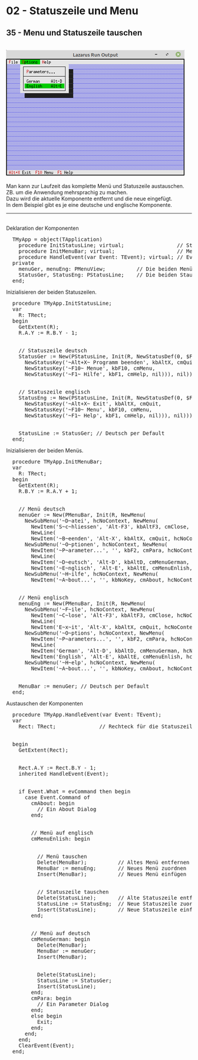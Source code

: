 # 02 - Statuszeile und Menu
## 35 - Menu und Statuszeile tauschen
<br>
<img src="image.png" alt="Selfhtml"><br><br>
Man kann zur Laufzeit das komplette Menü und Statuszeile austauschen.<br>
ZB. um die Anwendung mehrsprachig zu machen.<br>
Dazu wird die aktuelle Komponente entfernt und die neue eingefügt.<br>
In dem Beispiel gibt es je eine deutsche und englische Komponente.<br>
<hr><br>
Deklaration der Komponenten<br>
<pre><code=pascal>  TMyApp = object(TApplication)
    procedure InitStatusLine; virtual;                 // Statuszeile
    procedure InitMenuBar; virtual;                    // Menü
    procedure HandleEvent(var Event: TEvent); virtual; // Eventhandler
  private
    menuGer, menuEng: PMenuView;          // Die beiden Menüs
    StatusGer, StatusEng: PStatusLine;    // Die beiden Stauszeilen
  end;</code></pre>
Inizialisieren der beiden Statuszeilen.<br>
<pre><code=pascal>  procedure TMyApp.InitStatusLine;
  var
    R: TRect;
  begin
    GetExtent(R);
    R.A.Y := R.B.Y - 1;</font>
<br>
    // Statuszeile deutsch
    StatusGer := New(PStatusLine, Init(R, NewStatusDef(0, $FFFF,</font>
      NewStatusKey('~Alt+X~ Programm beenden', kbAltX, cmQuit,
      NewStatusKey('~F10~ Menue', kbF10, cmMenu,</font>
      NewStatusKey('~F1~ Hilfe', kbF1, cmHelp, nil))), nil)));</font>
<br>
    // Statuszeile englisch
    StatusEng := New(PStatusLine, Init(R, NewStatusDef(0, $FFFF,</font>
      NewStatusKey('~Alt+X~ Exit', kbAltX, cmQuit,</font>
      NewStatusKey('~F10~ Menu', kbF10, cmMenu,</font>
      NewStatusKey('~F1~ Help', kbF1, cmHelp, nil))), nil)));</font>
<br>
    StatusLine := StatusGer; // Deutsch per Default
  end;</code></pre>
Inizialisieren der beiden Menüs.<br>
<pre><code=pascal>  procedure TMyApp.InitMenuBar;
  var
    R: TRect;
  begin
    GetExtent(R);
    R.B.Y := R.A.Y + 1;</font>
<br>
    // Menü deutsch
    menuGer := New(PMenuBar, Init(R, NewMenu(
      NewSubMenu('~D~atei', hcNoContext, NewMenu(</font>
        NewItem('S~c~hliessen', 'Alt-F3', kbAltF3, cmClose, hcNoContext,
        NewLine(
        NewItem('~B~eenden', 'Alt-X', kbAltX, cmQuit, hcNoContext, nil)))),</font>
      NewSubMenu('~O~ptionen', hcNoContext, NewMenu(</font>
        NewItem('~P~arameter...', '', kbF2, cmPara, hcNoContext,</font>
        NewLine(
        NewItem('~D~eutsch', 'Alt-D', kbAltD, cmMenuGerman, hcNoContext,</font>
        NewItem('~E~nglisch', 'Alt-E', kbAltE, cmMenuEnlish, hcNoContext, nil))))),</font>
      NewSubMenu('~H~ilfe', hcNoContext, NewMenu(</font>
        NewItem('~A~bout...', '', kbNoKey, cmAbout, hcNoContext, nil)), nil))))));</font>
<br>
    // Menü englisch
    menuEng := New(PMenuBar, Init(R, NewMenu(
      NewSubMenu('~F~ile', hcNoContext, NewMenu(</font>
        NewItem('~C~lose', 'Alt-F3', kbAltF3, cmClose, hcNoContext,</font>
        NewLine(
        NewItem('E~x~it', 'Alt-X', kbAltX, cmQuit, hcNoContext, nil)))),</font>
      NewSubMenu('~O~ptions', hcNoContext, NewMenu(</font>
        NewItem('~P~arameters...', '', kbF2, cmPara, hcNoContext,</font>
        NewLine(
        NewItem('German', 'Alt-D', kbAltD, cmMenuGerman, hcNoContext,</font>
        NewItem('English', 'Alt-E', kbAltE, cmMenuEnlish, hcNoContext, nil))))),</font>
      NewSubMenu('~H~elp', hcNoContext, NewMenu(</font>
        NewItem('~A~bout...', '', kbNoKey, cmAbout, hcNoContext, nil)), nil))))));</font>
<br>
    MenuBar := menuGer; // Deutsch per Default
  end;</code></pre>
Austauschen der Komponenten<br>
<pre><code=pascal>  procedure TMyApp.HandleEvent(var Event: TEvent);
  var
    Rect: TRect;              // Rechteck für die Statuszeilen Position.
<br>
  begin
    GetExtent(Rect);
<br>
    Rect.A.Y := Rect.B.Y - 1;</font>
    inherited HandleEvent(Event);
<br>
    if Event.What = evCommand then begin
      case Event.Command of
        cmAbout: begin
          // Ein About Dialog
        end;
<br>
        // Menü auf englisch
        cmMenuEnlish: begin
<br>
          // Menü tauschen
          Delete(MenuBar);          // Altes Menü entfernen
          MenuBar := menuEng;       // Neues Menü zuordnen
          Insert(MenuBar);          // Neues Menü einfügen
<br>
          // Statuszeile tauschen
          Delete(StatusLine);       // Alte Statuszeile entfernen
          StatusLine := StatusEng;  // Neue Statuszeile zuordnen
          Insert(StatusLine);       // Neue Statuszeile einfügen
        end;
<br>
        // Menü auf deutsch
        cmMenuGerman: begin
          Delete(MenuBar);
          MenuBar := menuGer;
          Insert(MenuBar);
<br>
          Delete(StatusLine);
          StatusLine := StatusGer;
          Insert(StatusLine);
        end;
        cmPara: begin
          // Ein Parameter Dialog
        end;
        else begin
          Exit;
        end;
      end;
    end;
    ClearEvent(Event);
  end;</code></pre>
<br>
